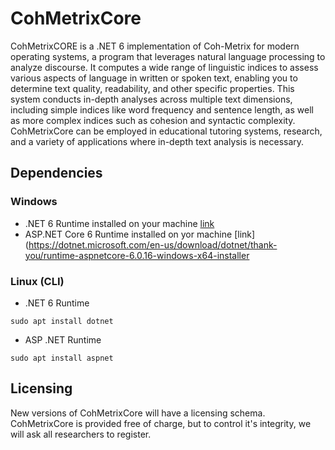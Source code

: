 # CohMetrixCore

CohMetrixCORE is a .NET 6 implementation of Coh-Metrix for modern operating systems, a program that leverages natural language processing to analyze discourse. It computes a wide range of linguistic indices to assess various aspects of language in written or spoken text, enabling you to determine text quality, readability, and other specific properties. This system conducts in-depth analyses across multiple text dimensions, including simple indices like word frequency and sentence length, as well as more complex indices such as cohesion and syntactic complexity. CohMetrixCore can be employed in educational tutoring systems, research, and a variety of applications where in-depth text analysis is necessary.

## Dependencies

### Windows

- .NET 6 Runtime installed on your machine [link](https://dotnet.microsoft.com/en-us/download/dotnet/thank-you/runtime-desktop-6.0.16-windows-x64-installer)
- ASP.NET Core 6 Runtime installed on yor machine [link](https://dotnet.microsoft.com/en-us/download/dotnet/thank-you/runtime-aspnetcore-6.0.16-windows-x64-installer

### Linux (CLI)

- .NET 6 Runtime

`sudo apt install dotnet`

- ASP .NET Runtime

`sudo apt install aspnet`

## Licensing

New versions of CohMetrixCore will have a licensing schema. CohMetrixCore is provided free of charge, but to control it's integrity, we will ask all researchers to register.
